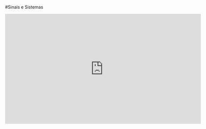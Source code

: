 #Sinais e Sistemas

<iframe id="ytplayer" type="text/html" width="640" height="360"
  src="https://youtu.be/RztCIWxQfqA"
  frameborder="0"></iframe>